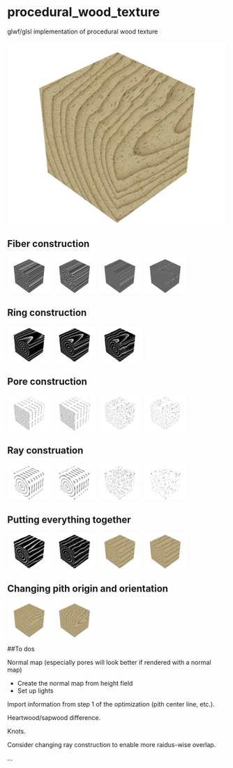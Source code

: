 # procedural_wood_texture
glwf/glsl implementation of procedural wood texture

![Alt text](./screenshot_fiber_ring_pore_ray_offset_angle.png)


## Fiber construction

<p float="center">
  <img src="/screenshot_fiber_1.png" width="100" />
  <img src="/screenshot_fiber_2.png" width="100" />
  <img src="/screenshot_fiber_3.png" width="100" />
  <img src="/screenshot_fiber_4.png" width="100" />
</p>

## Ring construction

<p float="center">
  <img src="/screenshot_rings_1.png" width="100" />
  <img src="/screenshot_rings_2.png" width="100" />
  <img src="/screenshot_rings_3.png" width="100" />
</p>

## Pore construction

<p float="center">
  <img src="/screenshot_pore_1.png" width="100" />
  <img src="/screenshot_pore_2.png" width="100" />
  <img src="/screenshot_pore_3.png" width="100" />
  <img src="/screenshot_pore_4.png" width="100" />
</p>

## Ray construation

<p float="center">
  <img src="/screenshot_ray_1.png" width="100" />
  <img src="/screenshot_ray_2.png" width="100" />
  <img src="/screenshot_ray_3.png" width="100" />
  <img src="/screenshot_ray_4.png" width="100" />
</p>

## Putting everything together

<p float="center">
  <img src="/screenshot_rings_fibers_1.png" width="100" />
  <img src="/screenshot_rings_fibers_2.png" width="100" />
  <img src="/screenshot_fiber_ring_pore.png" width="100" />
  <img src="/screenshot_fiber_ring_pore_ray.png" width="100" />
</p>



## Changing pith origin and orientation

<p float="center">
  <img src="/screenshot_fiber_ring_pore_ray_offset.png" width="100" />
  <img src="/screenshot_fiber_ring_pore_ray_offset_angle.png" width="100" />
</p>



##To dos

Normal map (especially pores will look better if rendered with a normal map)
- Create the normal map from height field
- Set up lights

Import information from step 1 of the optimization (pith center line, etc.).

Heartwood/sapwood difference.

Knots.

Consider changing ray construction to enable more raidus-wise overlap.

...
